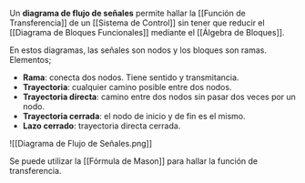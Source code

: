 Un **diagrama de flujo de señales** permite hallar la [[Función de Transferencia]] de un [[Sistema de Control]] sin tener que reducir el [[Diagrama de Bloques Funcionales]] mediante el [[Álgebra de Bloques]].

En estos diagramas, las señales son nodos y los bloques son ramas. Elementos;

- **Rama**: conecta dos nodos. Tiene sentido y transmitancia.
- **Trayectoria**: cualquier camino posible entre dos nodos.
- **Trayectoria directa**: camino entre dos nodos sin pasar dos veces por un nodo.
- **Trayectoria cerrada**: el nodo de inicio y de fin es el mismo.
- **Lazo cerrado**: trayectoria directa cerrada.

![[Diagrama de Flujo de Señales.png]]

Se puede utilizar la [[Fórmula de Mason]] para hallar la función de transferencia.
